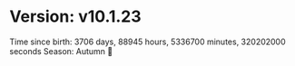 # Version: v10.1.23
Time since birth: 3706 days, 88945 hours, 5336700 minutes, 320202000 seconds
Season: Autumn 🍁
